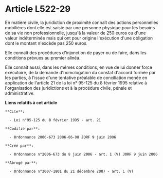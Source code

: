 # Article L522-29

En matière civile, la juridiction de proximité connaît des actions personnelles mobilières dont elle est saisie par une
personne physique pour les besoins de sa vie non professionnelle, jusqu'à la valeur de 250 euros ou d'une valeur indéterminée
mais qui ont pour origine l'exécution d'une obligation dont le montant n'excède pas 250 euros.

Elle connaît des procédures d'injonction de payer ou de faire, dans les conditions prévues au premier alinéa.

Elle connaît aussi, dans les mêmes conditions, en vue de lui donner force exécutoire, de la demande d'homologation du constat
d'accord formée par les parties, à l'issue d'une tentative préalable de conciliation menée en application de l'article 21 de
la loi n° 95-125 du 8 février 1995 relative à l'organisation des juridictions et à la procédure civile, pénale et
administrative.

**Liens relatifs à cet article**

	**Cite**:

	  - Loi n°95-125 du 8 février 1995 - art. 21

	**Codifié par**:

	  - Ordonnance 2006-673 2006-06-08 JORF 9 juin 2006

	**Créé par**:

	  - Ordonnance n°2006-673 du 8 juin 2006 - art. 1 (V) JORF 9 juin 2006

	**Abrogé par**:

	  - Ordonnance n°2007-1801 du 21 décembre 2007 - art. 1 (V)
